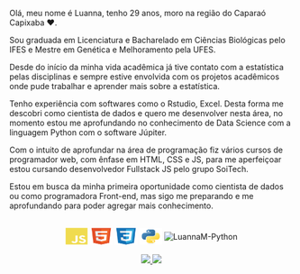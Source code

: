 
Olá, meu nome é Luanna, tenho 29 anos, moro na região do Caparaó Capixaba ❤.

Sou graduada em Licenciatura e Bacharelado em Ciências Biológicas pelo IFES e Mestre em Genética e Melhoramento pela UFES.

Desde do início da minha vida acadêmica já tive contato com a estatística pelas disciplinas e sempre estive envolvida com 
os projetos acadêmicos onde pude trabalhar e aprender mais sobre a estatística. 

Tenho experiência com softwares como o Rstudio, Excel. Desta forma me descobri como cientista de dados e 
quero me desenvolver nesta área, no momento estou me aprofundando no conhecimento de Data Science com a linguagem Python 
com o software Júpiter. 

Com o intuito de aprofundar na área de programação fiz vários cursos de programador web, com ênfase em HTML, CSS e JS, para me aperfeiçoar estou 
cursando desenvolvedor Fullstack JS pelo grupo SoiTech.

Estou em busca da minha primeira oportunidade como cientista de dados ou como programadora Front-end, mas sigo me preparando 
e me aprofundando para poder agregar mais conhecimento.
<div style="display: inline_block" align="center"><br> <center>
  <img align="center" alt="LuannaM-Js" height="30" width="40" src="https://raw.githubusercontent.com/devicons/devicon/master/icons/javascript/javascript-plain.svg">
  <img align="center" alt="LuannaM-HTML" height="30" width="40" src="https://raw.githubusercontent.com/devicons/devicon/master/icons/html5/html5-original.svg">
  <img align="center" alt="LuannaM-CSS" height="30" width="40" src="https://raw.githubusercontent.com/devicons/devicon/master/icons/css3/css3-original.svg">
  <img align="center" alt="LuannaM-Python" height="30" width="40" src="https://raw.githubusercontent.com/devicons/devicon/master/icons/python/python-original.svg">
  <img align="center" alt="LuannaM-Python" height="30" width="40" src="https://img.shields.io/badge/R-276DC3?style=for-the-badge&logo=r&logoColor=white.svg">
</div> <br>

<div align="center">
  <a href="https://github.com/LuMirandas2">
  <img height="180em" src="https://github-readme-stats.vercel.app/api?username=LuMirandas2&show_icons=true&theme=moltack&include_all_commits=true&count_private=true"/>
  <img height="180em" src="https://github-readme-stats.vercel.app/api/top-langs/?username=LuMirandas2&layout=compact&langs_count=7&theme=moltack"/>
</div> 
